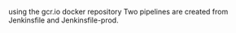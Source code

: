 using the gcr.io docker repository
Two pipelines are created from Jenkinsfile and Jenkinsfile-prod. 

